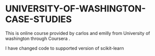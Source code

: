 # UNIVERSITY-OF-WASHINGTON-CASE-STUDIES

This is online course provided by carlos and emilly from University of washington through Coursera .

I have changed code to supported version of scikit-learn 
